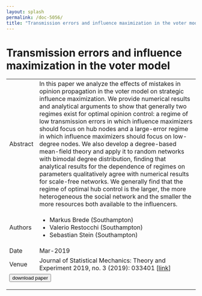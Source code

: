 ```yaml
---
layout: splash
permalink: /doc-5056/
title: "Transmission errors and influence maximization in the voter model"
---
```


# Transmission errors and influence maximization in the voter model

<table>
    <tbody>
    <tr>
        <td>Abstract</td>
        <td>In this paper we analyze the effects of mistakes in opinion propagation in the voter model on strategic influence maximization. We provide numerical results and analytical arguments to show that generally two regimes exist for optimal opinion control: a regime of low transmission errors in which influence maximizers should focus on hub nodes and a large-error regime in which influence maximizers should focus on low-degree nodes. We also develop a degree-based mean-field theory and apply it to random networks with bimodal degree distribution, finding that analytical results for the dependence of regimes on parameters qualitatively agree with numerical results for scale-free networks. We generally find that the regime of optimal hub control is the larger, the more heterogeneous the social network and the smaller the more resources both available to the influencers.</td>
    </tr>
    <tr>
        <td>Authors</td>
        <td>
            <ul>
                <li>Markus Brede (Southampton)</li>
                <li>Valerio Restocchi (Southampton)</li>
                <li>Sebastian Stein (Southampton)</li>
            </ul>
        </td>
    </tr>
    <tr>
        <td>Date</td>
        <td>Mar-2019</td>
    </tr>
    <tr>
        <td>Venue</td>
        <td>Journal of Statistical Mechanics: Theory and Experiment 2019, no. 3 (2019): 033401 [<a href="https://iopscience.iop.org/article/10.1088/1742-5468/ab054b">link</a>]</td>
    </tr>
        <tr>
            <td colspan="2">
                <form method="get" action="https://ibm.box.com/v/doc-5056-paper">
                    <button type="submit">download paper</button>
                </form>
            </td>
        </tr>
    </tbody>
</table>
